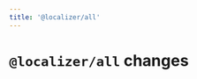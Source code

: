 ```yaml
---
title: '@localizer/all'
---
```


# `@localizer/all` changes

<!--@include: ../../../packages/all/CHANGELOG.md-->
